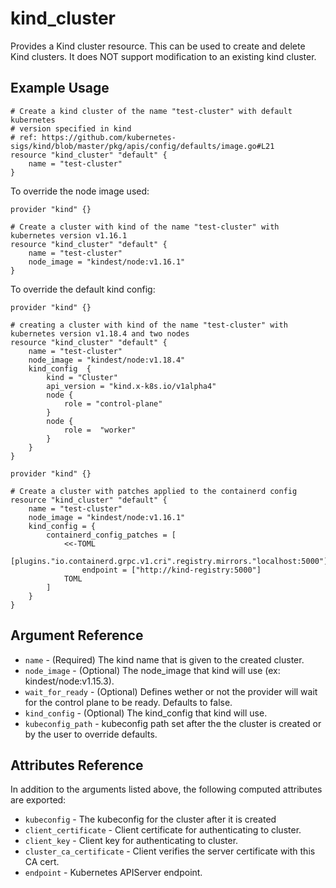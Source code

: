 # kind_cluster

Provides a Kind cluster resource. This can be used to create and delete Kind
clusters. It does NOT support modification to an existing kind cluster.

## Example Usage

```hcl
# Create a kind cluster of the name "test-cluster" with default kubernetes
# version specified in kind
# ref: https://github.com/kubernetes-sigs/kind/blob/master/pkg/apis/config/defaults/image.go#L21
resource "kind_cluster" "default" {
    name = "test-cluster"
}
```

To override the node image used:

```hcl
provider "kind" {}

# Create a cluster with kind of the name "test-cluster" with kubernetes version v1.16.1
resource "kind_cluster" "default" {
    name = "test-cluster"
    node_image = "kindest/node:v1.16.1"
}
```

To override the default kind config:

```hcl
provider "kind" {}

# creating a cluster with kind of the name "test-cluster" with kubernetes version v1.18.4 and two nodes
resource "kind_cluster" "default" {
    name = "test-cluster"
    node_image = "kindest/node:v1.18.4"
    kind_config  {
        kind = "Cluster"
        api_version = "kind.x-k8s.io/v1alpha4"
        node {
            role = "control-plane"
        }
        node {
            role =  "worker"
        }
    }
}
```


```hcl
provider "kind" {}

# Create a cluster with patches applied to the containerd config
resource "kind_cluster" "default" {
    name = "test-cluster"
    node_image = "kindest/node:v1.16.1"
    kind_config = {
        containerd_config_patches = [
            <<-TOML
            [plugins."io.containerd.grpc.v1.cri".registry.mirrors."localhost:5000"]
                endpoint = ["http://kind-registry:5000"]
            TOML
        ]
    }
}
```

## Argument Reference

* `name` - (Required) The kind name that is given to the created cluster.
* `node_image` - (Optional) The node_image that kind will use (ex: kindest/node:v1.15.3).
* `wait_for_ready` - (Optional) Defines wether or not the provider will wait for the control plane to be ready. Defaults to false.
* `kind_config` - (Optional) The kind_config that kind will use.
* `kubeconfig_path` - kubeconfig path set after the the cluster is created or by the user to override defaults.

## Attributes Reference

In addition to the arguments listed above, the following computed attributes are
exported:

* `kubeconfig` - The kubeconfig for the cluster after it is created
* `client_certificate` - Client certificate for authenticating to cluster.
* `client_key` - Client key for authenticating to cluster.
* `cluster_ca_certificate` - Client verifies the server certificate with this CA cert.
* `endpoint` - Kubernetes APIServer endpoint.
